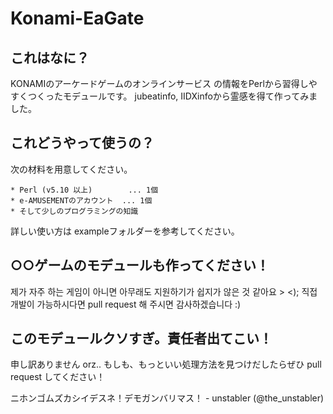 Konami-EaGate
=============

これはなに？
------------
KONAMIのアーケードゲームのオンラインサービス <e-AMUSEMENT>の情報をPerlから習得しやすくつくったモデュールです。
jubeatinfo, IIDXinfoから霊感を得て作ってみました。

これどうやって使うの？
----------------------
次の材料を用意してください。

    * Perl (v5.10 以上)        ... 1個
    * e-AMUSEMENTのアカウント  ... 1個
    * そして少しのプログラミングの知識

詳しい使い方は exampleフォルダーを参考してください。

○○ゲームのモデュールも作ってください！
--------------------------------------
제가 자주 하는 게임이 아니면 아무래도 지원하기가 쉽지가 않은 것 같아요 > <);
직접 개발이 가능하시다면 pull request 해 주시면 감사하겠습니다 :)

このモデュールクソすぎ。責任者出てこい！
----------------------------------------
申し訳ありません orz.. 
もしも、もっといい処理方法を見つけだしたらぜひ pull request してください！

ニホンゴムズカシイデスネ！デモガンバリマス！ - unstabler (@the_unstabler)
